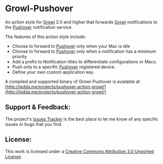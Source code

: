 Growl-Pushover
=========================

An action style for [Growl](http://growl.info/) 2.0 and higher that forwards [Growl](http://growl.info/) notifications to the [Pushover](http://pushover.net/) notification service.

The features of this action style include:

*   Choose to forward to [Pushover](http://pushover.net/) only when your Mac is idle
*   Choose to forward to [Pushover](http://pushover.net/) only when a notification has a minimum priority
*   Add a prefix to Notification titles to differentiate configurations or Macs.
*   Push only to a specific [Pushover](http://pushover.net/) registered device.
*   Define your own custom application key.

A compiled and supported binary of Growl-Pushover is available at [http://jedda.me/projects/pushover-action-growl/](http://jedda.me/projects/pushover-action-growl/)

Support & Feedback:
--------

The project's [Issues Tracker](https://github.com/jedda/Growl-Pushover/issues) is the best place to let me know of any specific issues or bugs that you find.

License:
--------

This work is licensed under a [Creative Commons Attribution 3.0 Unported License](http://creativecommons.org/licenses/by/3.0/deed.en_US).